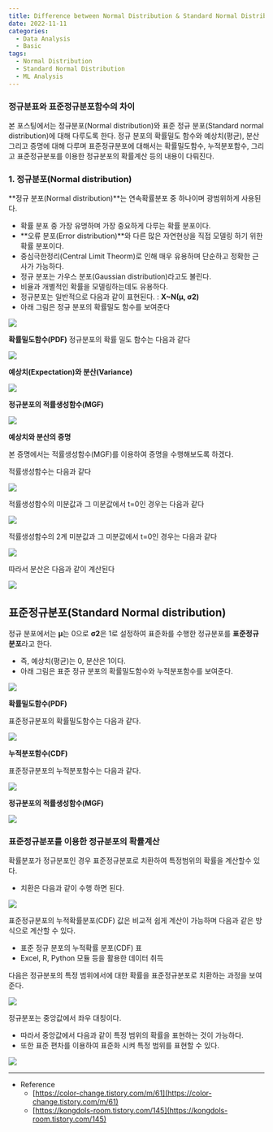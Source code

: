 ```yaml
---
title: Difference between Normal Distribution & Standard Normal Distribution
date: 2022-11-11
categories:
  - Data Analysis
  - Basic
tags: 
  - Normal Distribution
  - Standard Normal Distribution
  - ML Analysis
---
```

### 정규분표와 표준정규분포함수의 차이

본 포스팅에서는 정규분포(Normal distribution)와 표준 정규 분포(Standard normal distribution)에 대해 다루도록 한다. 정규 분포의 확률밀도 함수와 예상치(평균), 분산 그리고 증명에 대해 다루며 표준정규분포에 대해서는 확률밀도함수, 누적분포함수, 그리고 표준정규분포를 이용한 정규분포의 확률계산 등의 내용이 다뤄진다. 

### 1. 정규분포(Normal distribution)

**정규 분포(Normal distribution)**는 연속확률분포 중 하나이며 광범위하게 사용된다. 

- 확률 분포 중 가장 유명하며 가장 중요하게 다루는 확률 분포이다.
- **오류 분포(Error distribution)**와 다른 많은 자연현상을 직접 모델링 하기 위한 확률 분포이다.
- 중심극한정리(Central Limit Theorm)로 인해 매우 유용하며 단순하고 정확한 근사가 가능하다.
- 정규 분포는 가우스 분포(Gaussian distribution)라고도 불린다.
- 비율과 개별적인 확률을 모델링하는데도 유용하다.
- 정규분포는 일반적으로 다음과 같이 표현된다. : **X~N(μ, σ2)**
- 아래 그림은 정규 분포의 확률밀도 함수를 보여준다

![](images/Normal_Distribution/Untitled.png)

****************************확률밀도함수(PDF)****************************
정규분포의 확률 밀도 함수는 다음과 같다

![](images/Normal_Distribution/Untitled%201.png)

********************예상치(Expectation)와 분산(Variance)********************

![](images/Normal_Distribution/Untitled%202.png)

 **********정규분포의 적률생성함수(MGF)**********

![](images/Normal_Distribution/Untitled%203.png)

********예상치와 분산의 증명********

본 증명에서는 적률생성함수(MGF)를 이용하여 증명을 수행해보도록 하겠다. 

적률생성함수는 다음과 같다

![](images/Normal_Distribution/Untitled%204.png)

적률생성함수의 미분값과 그 미분값에서 t=0인 경우는 다음과 같다

![](images/Normal_Distribution/Untitled%205.png)

적률생성함수의 2계 미분값과 그 미분값에서 t=0인 경우는 다음과 같다

![](images/Normal_Distribution/Untitled%206.png)

따라서 분산은 다음과 같이 계산된다

![](images/Normal_Distribution/Untitled%207.png)

## 표준정규분포(Standard Normal distribution)

정규 분포에서는 **μ**는 0으로 **σ2**은 1로 설정하여 표준화를 수행한 정규분포를 **표준정규분포**라고 한다.

- 즉, 예상치(평균)는 0, 분산은 1이다.
- 아래 그림은 표준 정규 분포의 확률밀도함수와 누적분포함수를 보여준다.

![](images/Normal_Distribution/Untitled%208.png)

****************************확률밀도함수(PDF)****************************

표준정규분포의 확률밀도함수는 다음과 같다. 

![](images/Normal_Distribution/Untitled%209.png)

**누적분포함수(CDF)**

표준정규분포의 누적분포함수는 다음과 같다.

![](images/Normal_Distribution/Untitled%2010.png)

**정규분포의 적률생성함수(MGF)**

![](images/Normal_Distribution/Untitled%2011.png)

### 표준정규분포를 이용한 정규분포의 확률계산

확률분포가 정규분포인 경우 표준정규분포로 치환하여 특정범위의 확률을 계산할수 있다. 

- 치환은 다음과 같이 수행 하면 된다.

![](images/Normal_Distribution/Untitled%2012.png)

표준정규분포의 누적확률분포(CDF) 값은 비교적 쉽게 계산이 가능하며 다음과 같은 방식으로 계산할 수 있다. 

- 표준 정규 분포의 누적확률 분포(CDF) 표
- Excel, R, Python 모듈 등을 활용한 데이터 취득

다음은 정규분포의 특정 범위에서에 대한 확률을 표준정규분포로 치환하는 과정을 보여준다. 

![](images/Normal_Distribution/Untitled%2013.png)

정규분포는 중앙값에서 좌우 대칭이다. 

- 따라서 중앙값에서 다음과 같이 특정 범위의 확률을 표현하는 것이 가능하다.
- 또한 표준 편차를 이용하여 표준화 시켜 특정 범위를 표현할 수 있다.

![](images/Normal_Distribution/Untitled%2014.png)


---
- Reference
    - [https://color-change.tistory.com/m/61](https://color-change.tistory.com/m/61)
    - [https://kongdols-room.tistory.com/145](https://kongdols-room.tistory.com/145)
